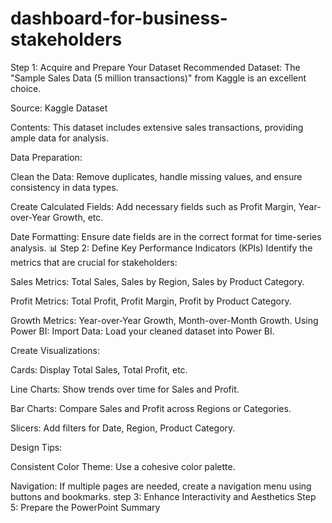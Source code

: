 # dashboard-for-business-stakeholders
Step 1: Acquire and Prepare Your Dataset
Recommended Dataset: The "Sample Sales Data (5 million transactions)" from Kaggle is an excellent choice.

Source: Kaggle Dataset

Contents: This dataset includes extensive sales transactions, providing ample data for analysis.

Data Preparation:

Clean the Data: Remove duplicates, handle missing values, and ensure consistency in data types.

Create Calculated Fields: Add necessary fields such as Profit Margin, Year-over-Year Growth, etc.

Date Formatting: Ensure date fields are in the correct format for time-series analysis.
📊 Step 2: Define Key Performance Indicators (KPIs)
Identify the metrics that are crucial for stakeholders:

Sales Metrics: Total Sales, Sales by Region, Sales by Product Category.

Profit Metrics: Total Profit, Profit Margin, Profit by Product Category.

Growth Metrics: Year-over-Year Growth, Month-over-Month Growth.
Using Power BI:
Import Data: Load your cleaned dataset into Power BI.

Create Visualizations:

Cards: Display Total Sales, Total Profit, etc.

Line Charts: Show trends over time for Sales and Profit.

Bar Charts: Compare Sales and Profit across Regions or Categories.

Slicers: Add filters for Date, Region, Product Category.

Design Tips:

Consistent Color Theme: Use a cohesive color palette.

Navigation: If multiple pages are needed, create a navigation menu using buttons and bookmarks.
step 3: Enhance Interactivity and Aesthetics
 Step 5: Prepare the PowerPoint Summary
